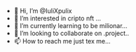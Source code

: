 - 👋 Hi, I’m @IuliXpulix
- 👀 I’m interested in cripto nft  ...
- 🌱 I’m currently learning to be milionar...
- 💞️ I’m looking to collaborate on .project..
- 📫 How to reach me just tex me...

<!---
IuliXpulix/IuliXpulix is a ✨ special ✨ repository because its `README.md` (this file) appears on your GitHub profile.
You can click the Preview link to take a look at your changes.
--->
